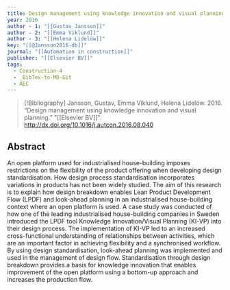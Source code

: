 ```yaml
---
title: Design management using knowledge innovation and visual planning
year: 2016
author - 1: "[[Gustav Jansson]]"
author - 2: "[[Emma Viklund]]"
author - 3: "[[Helena Lidelöw]]"
key: "[[@Jansson2016-db]]"
journal: "[[Automation in construction]]"
publisher: "[[Elsevier BV]]"
tags:
  - Construction-4
  - _BibTex-to-MD-Git
  - AEC
---
```


> [!Bibliography]
> Jansson, Gustav, Emma Viklund, Helena Lidelöw. 2016. “Design management using knowledge innovation and visual planning.” "[[Elsevier BV]]". http://dx.doi.org/10.1016/j.autcon.2016.08.040

## Abstract
An open platform used for industrialised house-building imposes restrictions on the flexibility of the product offering when developing design standardisation. How design process standardisation incorporates variations in products has not been widely studied. The aim of this research is to explain how design breakdown enables Lean Product Development Flow (LPDF) and look-ahead planning in an industrialised house-building context where an open platform is used. A case study was conducted of how one of the leading industrialised house-building companies in Sweden introduced the LPDF tool Knowledge Innovation/Visual Planning (KI-VP) into their design process. The implementation of KI-VP led to an increased cross-functional understanding of relationships between activities, which are an important factor in achieving flexibility and a synchronised workflow. By using design standardisation, look-ahead planning was implemented and used in the management of design flow. Standardisation through design breakdown provides a basis for knowledge innovation that enables improvement of the open platform using a bottom-up approach and increases the production flow.